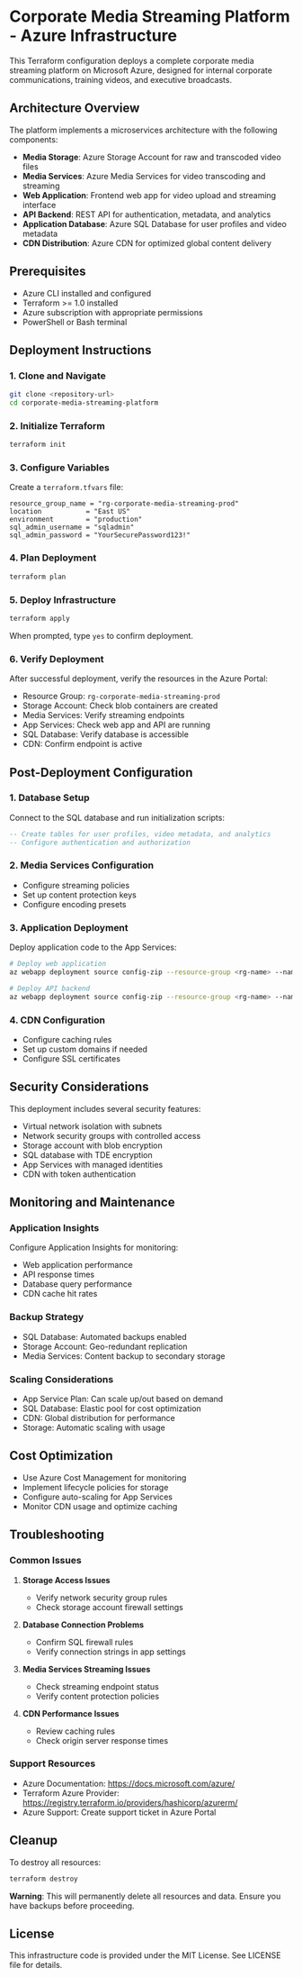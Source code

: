 # Corporate Media Streaming Platform - Azure Infrastructure

This Terraform configuration deploys a complete corporate media streaming platform on Microsoft Azure, designed for internal corporate communications, training videos, and executive broadcasts.

## Architecture Overview

The platform implements a microservices architecture with the following components:

- **Media Storage**: Azure Storage Account for raw and transcoded video files
- **Media Services**: Azure Media Services for video transcoding and streaming
- **Web Application**: Frontend web app for video upload and streaming interface
- **API Backend**: REST API for authentication, metadata, and analytics
- **Application Database**: Azure SQL Database for user profiles and video metadata
- **CDN Distribution**: Azure CDN for optimized global content delivery

## Prerequisites

- Azure CLI installed and configured
- Terraform >= 1.0 installed
- Azure subscription with appropriate permissions
- PowerShell or Bash terminal

## Deployment Instructions

### 1. Clone and Navigate

```bash
git clone <repository-url>
cd corporate-media-streaming-platform
```

### 2. Initialize Terraform

```bash
terraform init
```

### 3. Configure Variables

Create a `terraform.tfvars` file:

```hcl
resource_group_name = "rg-corporate-media-streaming-prod"
location           = "East US"
environment        = "production"
sql_admin_username = "sqladmin"
sql_admin_password = "YourSecurePassword123!"
```

### 4. Plan Deployment

```bash
terraform plan
```

### 5. Deploy Infrastructure

```bash
terraform apply
```

When prompted, type `yes` to confirm deployment.

### 6. Verify Deployment

After successful deployment, verify the resources in the Azure Portal:

- Resource Group: `rg-corporate-media-streaming-prod`
- Storage Account: Check blob containers are created
- Media Services: Verify streaming endpoints
- App Services: Check web app and API are running
- SQL Database: Verify database is accessible
- CDN: Confirm endpoint is active

## Post-Deployment Configuration

### 1. Database Setup

Connect to the SQL database and run initialization scripts:

```sql
-- Create tables for user profiles, video metadata, and analytics
-- Configure authentication and authorization
```

### 2. Media Services Configuration

- Configure streaming policies
- Set up content protection keys
- Configure encoding presets

### 3. Application Deployment

Deploy application code to the App Services:

```bash
# Deploy web application
az webapp deployment source config-zip --resource-group <rg-name> --name <webapp-name> --src webapp.zip

# Deploy API backend
az webapp deployment source config-zip --resource-group <rg-name> --name <api-name> --src api.zip
```

### 4. CDN Configuration

- Configure caching rules
- Set up custom domains if needed
- Configure SSL certificates

## Security Considerations

This deployment includes several security features:

- Virtual network isolation with subnets
- Network security groups with controlled access
- Storage account with blob encryption
- SQL database with TDE encryption
- App Services with managed identities
- CDN with token authentication

## Monitoring and Maintenance

### Application Insights

Configure Application Insights for monitoring:

- Web application performance
- API response times
- Database query performance
- CDN cache hit rates

### Backup Strategy

- SQL Database: Automated backups enabled
- Storage Account: Geo-redundant replication
- Media Services: Content backup to secondary storage

### Scaling Considerations

- App Service Plan: Can scale up/out based on demand
- SQL Database: Elastic pool for cost optimization
- CDN: Global distribution for performance
- Storage: Automatic scaling with usage

## Cost Optimization

- Use Azure Cost Management for monitoring
- Implement lifecycle policies for storage
- Configure auto-scaling for App Services
- Monitor CDN usage and optimize caching

## Troubleshooting

### Common Issues

1. **Storage Access Issues**
   - Verify network security group rules
   - Check storage account firewall settings

2. **Database Connection Problems**
   - Confirm SQL firewall rules
   - Verify connection strings in app settings

3. **Media Services Streaming Issues**
   - Check streaming endpoint status
   - Verify content protection policies

4. **CDN Performance Issues**
   - Review caching rules
   - Check origin server response times

### Support Resources

- Azure Documentation: https://docs.microsoft.com/azure/
- Terraform Azure Provider: https://registry.terraform.io/providers/hashicorp/azurerm/
- Azure Support: Create support ticket in Azure Portal

## Cleanup

To destroy all resources:

```bash
terraform destroy
```

**Warning**: This will permanently delete all resources and data. Ensure you have backups before proceeding.

## License

This infrastructure code is provided under the MIT License. See LICENSE file for details.
